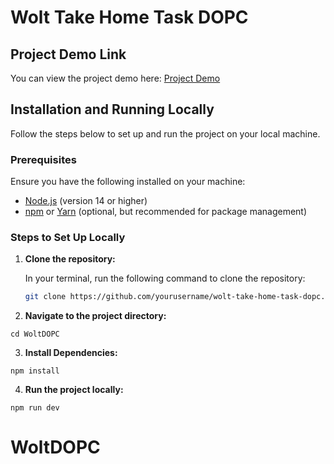 # Wolt Take Home Task DOPC

## Project Demo Link

You can view the project demo here: [Project Demo](<Insert Demo Link Here>)

## Installation and Running Locally

Follow the steps below to set up and run the project on your local machine.

### Prerequisites

Ensure you have the following installed on your machine:

- [Node.js](https://nodejs.org/) (version 14 or higher)
- [npm](https://www.npmjs.com/) or [Yarn](https://yarnpkg.com/) (optional, but recommended for package management)

### Steps to Set Up Locally

1. **Clone the repository:**

   In your terminal, run the following command to clone the repository:

   ```bash
   git clone https://github.com/yourusername/wolt-take-home-task-dopc.git
   ```

2. **Navigate to the project directory:**

```
cd WoltDOPC
```

3. **Install Dependencies:**

```
npm install
```

4. **Run the project locally:**

```
npm run dev
```
# WoltDOPC

